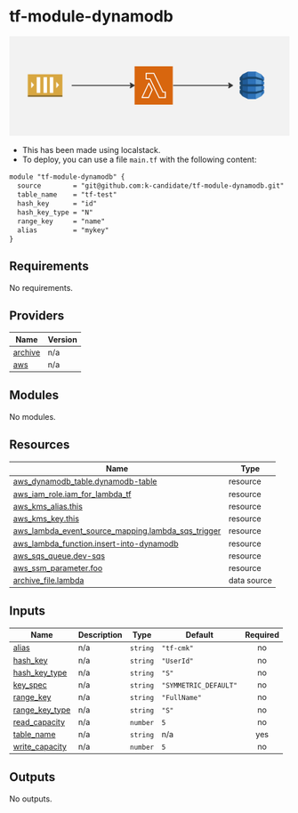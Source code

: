 # tf-module-dynamodb

![Flow chart of how this works](/docs/assets/images/db.jpg)

- This has been made using localstack.
- To deploy, you can use a file `main.tf` with the following content:
```
module "tf-module-dynamodb" {
  source        = "git@github.com:k-candidate/tf-module-dynamodb.git"
  table_name    = "tf-test"
  hash_key      = "id"
  hash_key_type = "N"
  range_key     = "name"
  alias         = "mykey"
}
```

<!-- BEGIN_TF_DOCS -->
## Requirements

No requirements.

## Providers

| Name | Version |
|------|---------|
| <a name="provider_archive"></a> [archive](#provider\_archive) | n/a |
| <a name="provider_aws"></a> [aws](#provider\_aws) | n/a |

## Modules

No modules.

## Resources

| Name | Type |
|------|------|
| [aws_dynamodb_table.dynamodb-table](https://registry.terraform.io/providers/hashicorp/aws/latest/docs/resources/dynamodb_table) | resource |
| [aws_iam_role.iam_for_lambda_tf](https://registry.terraform.io/providers/hashicorp/aws/latest/docs/resources/iam_role) | resource |
| [aws_kms_alias.this](https://registry.terraform.io/providers/hashicorp/aws/latest/docs/resources/kms_alias) | resource |
| [aws_kms_key.this](https://registry.terraform.io/providers/hashicorp/aws/latest/docs/resources/kms_key) | resource |
| [aws_lambda_event_source_mapping.lambda_sqs_trigger](https://registry.terraform.io/providers/hashicorp/aws/latest/docs/resources/lambda_event_source_mapping) | resource |
| [aws_lambda_function.insert-into-dynamodb](https://registry.terraform.io/providers/hashicorp/aws/latest/docs/resources/lambda_function) | resource |
| [aws_sqs_queue.dev-sqs](https://registry.terraform.io/providers/hashicorp/aws/latest/docs/resources/sqs_queue) | resource |
| [aws_ssm_parameter.foo](https://registry.terraform.io/providers/hashicorp/aws/latest/docs/resources/ssm_parameter) | resource |
| [archive_file.lambda](https://registry.terraform.io/providers/hashicorp/archive/latest/docs/data-sources/file) | data source |

## Inputs

| Name | Description | Type | Default | Required |
|------|-------------|------|---------|:--------:|
| <a name="input_alias"></a> [alias](#input\_alias) | n/a | `string` | `"tf-cmk"` | no |
| <a name="input_hash_key"></a> [hash\_key](#input\_hash\_key) | n/a | `string` | `"UserId"` | no |
| <a name="input_hash_key_type"></a> [hash\_key\_type](#input\_hash\_key\_type) | n/a | `string` | `"S"` | no |
| <a name="input_key_spec"></a> [key\_spec](#input\_key\_spec) | n/a | `string` | `"SYMMETRIC_DEFAULT"` | no |
| <a name="input_range_key"></a> [range\_key](#input\_range\_key) | n/a | `string` | `"FullName"` | no |
| <a name="input_range_key_type"></a> [range\_key\_type](#input\_range\_key\_type) | n/a | `string` | `"S"` | no |
| <a name="input_read_capacity"></a> [read\_capacity](#input\_read\_capacity) | n/a | `number` | `5` | no |
| <a name="input_table_name"></a> [table\_name](#input\_table\_name) | n/a | `string` | n/a | yes |
| <a name="input_write_capacity"></a> [write\_capacity](#input\_write\_capacity) | n/a | `number` | `5` | no |

## Outputs

No outputs.
<!-- END_TF_DOCS -->
